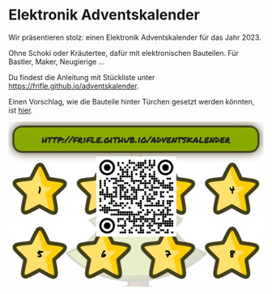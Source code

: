 # Elektronik Adventskalender

Wir präsentieren stolz: einen Elektronik Adventskalender für das Jahr 2023.

Ohne Schoki oder Kräutertee, dafür mit elektronischen Bauteilen. Für Bastler, Maker, Neugierige ...

Du findest die Anleitung mit Stückliste unter https://frifle.github.io/adventskalender.

Einen Vorschlag, wie die Bauteile hinter Türchen gesetzt werden könnten, ist [hier](adventskalender/hinter_den_türchen.md).

![Visitenkarte](adventskalender/visitenkarte.png)
